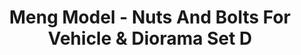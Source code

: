 ---
layout: product
title: "Meng Model - Nuts And Bolts For Vehicle & Diorama Set D"
price: "550" 
desc: "N/A"
img_path: "/assets/img/MM-SPS-009.webp"
brand: "N/A"
available: false
special_offer: false
new: false
soon: false
cat: "010000"
subcat: "011000"
subsubcat: "0N/A"
sifra: "MM-SPS-009"
popular: false
spec: false
---